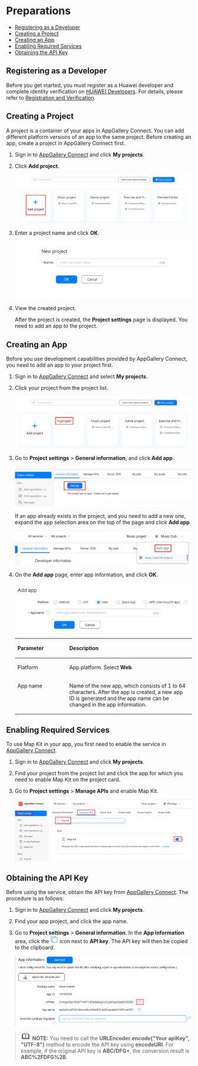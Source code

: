 # Preparations<a name="EN-US_TOPIC_0000001099163570"></a>

-   [Registering as a Developer](#section47264296)
-   [Creating a Project](#section92411038172816)
-   [Creating an App](#section7940182616297)
-   [Enabling Required Services](#section470311311307)
-   [Obtaining the API Key](#section175508543353)

## Registering as a Developer<a name="section47264296"></a>

Before you get started, you must register as a Huawei developer and complete identity verification on  [HUAWEI Developers](https://developer.huawei.com/consumer/en). For details, please refer to  [Registration and Verification](https://developer.huawei.com/consumer/en/doc/start/registration-and-verification-0000001053628148).

## Creating a Project<a name="section92411038172816"></a>

A project is a container of your apps in AppGallery Connect. You can add different platform versions of an app to the same project. Before creating an app, create a project in AppGallery Connect first.

1.  Sign in to  [AppGallery Connect](https://developer.huawei.com/consumer/en/service/josp/agc/index.html)  and click  **My projects**.
2.  Click  **Add project**.

    ![](figures/创建项目1.png)

3.  Enter a project name and click  **OK**.

    ![](figures/2输入项目名.png)

4.  View the created project.

    After the project is created, the  **Project settings**  page is displayed. You need to add an app to the project.


## Creating an App<a name="section7940182616297"></a>

Before you use development capabilities provided by AppGallery Connect, you need to add an app to your project first.

1.  Sign in to  [AppGallery Connect](https://developer.huawei.com/consumer/en/service/josp/agc/index.html)  and select  **My projects**.
2.  Click your project from the project list.

    ![](figures/创建应用1.png)

3.  Go to  **Project settings**  \>  **General information**, and click  **Add app**.

    ![](figures/添加应用1.png)

    If an app already exists in the project, and you need to add a new one, expand the app selection area on the top of the page and click  **Add app**.

    ![](figures/添加应用2.png)

4.  On the  **Add app**  page, enter app information, and click  **OK**.

    ![](figures/添加应用3.png)

    <a name="en-us_topic_0000001099163560_table11312326578"></a>
    <table><thead align="left"><tr id="en-us_topic_0000001099163560_row9131193213579"><th class="cellrowborder" valign="top" width="29.299999999999997%" id="mcps1.1.3.1.1"><p id="en-us_topic_0000001099163560_p20129184514572"><a name="en-us_topic_0000001099163560_p20129184514572"></a><a name="en-us_topic_0000001099163560_p20129184514572"></a>Parameter</p>
    </th>
    <th class="cellrowborder" valign="top" width="70.7%" id="mcps1.1.3.1.2"><p id="en-us_topic_0000001099163560_p16129174516579"><a name="en-us_topic_0000001099163560_p16129174516579"></a><a name="en-us_topic_0000001099163560_p16129174516579"></a>Description</p>
    </th>
    </tr>
    </thead>
    <tbody><tr id="en-us_topic_0000001099163560_row5131153275713"><td class="cellrowborder" valign="top" width="29.299999999999997%" headers="mcps1.1.3.1.1 "><p id="en-us_topic_0000001099163560_p17129184535714"><a name="en-us_topic_0000001099163560_p17129184535714"></a><a name="en-us_topic_0000001099163560_p17129184535714"></a>Platform</p>
    </td>
    <td class="cellrowborder" valign="top" width="70.7%" headers="mcps1.1.3.1.2 "><p id="en-us_topic_0000001099163560_p1513013458578"><a name="en-us_topic_0000001099163560_p1513013458578"></a><a name="en-us_topic_0000001099163560_p1513013458578"></a>App platform. Select <span class="uicontrol" id="en-us_topic_0000001099163560_uicontrol29721321182517"><a name="en-us_topic_0000001099163560_uicontrol29721321182517"></a><a name="en-us_topic_0000001099163560_uicontrol29721321182517"></a><b>Web</b></span>.</p>
    </td>
    </tr>
    <tr id="en-us_topic_0000001099163560_row813114329579"><td class="cellrowborder" valign="top" width="29.299999999999997%" headers="mcps1.1.3.1.1 "><p id="en-us_topic_0000001099163560_p151301245115714"><a name="en-us_topic_0000001099163560_p151301245115714"></a><a name="en-us_topic_0000001099163560_p151301245115714"></a>App name</p>
    </td>
    <td class="cellrowborder" valign="top" width="70.7%" headers="mcps1.1.3.1.2 "><p id="en-us_topic_0000001099163560_p12130345105718"><a name="en-us_topic_0000001099163560_p12130345105718"></a><a name="en-us_topic_0000001099163560_p12130345105718"></a>Name of the new app, which consists of 1 to 64 characters. After the app is created, a new app ID is generated and the app name can be changed in the app information.</p>
    </td>
    </tr>
    </tbody>
    </table>


## Enabling Required Services<a name="section470311311307"></a>

To use Map Kit in your app, you first need to enable the service in  [AppGallery Connect](https://developer.huawei.com/consumer/en/service/josp/agc/index.html).

1.  Sign in to  [AppGallery Connect](https://developer.huawei.com/consumer/en/service/josp/agc/index.html)  and click  **My projects**.
2.  Find your project from the project list and click the app for which you need to enable Map Kit on the project card.
3.  Go to  **Project settings**  \>  **Manage APIs**  and enable Map Kit.

    ![](figures/3-226.png)


## Obtaining the API Key<a name="section175508543353"></a>

Before using the service, obtain the API key from  [AppGallery Connect](https://developer.huawei.com/consumer/en/service/josp/agc/index.html). The procedure is as follows:

1.  Sign in to  [AppGallery Connect](https://developer.huawei.com/consumer/en/service/josp/agc/index.html)  and click  **My projects**.
2.  Find your app project, and click the app name.
3.  Go to  **Project settings**  \>  **General information**. In the  **App information**  area, click the  ![](figures/en-us_image_0000001098683806.png)  icon next to  **API key**. The API key will then be copied to the clipboard.

    ![](figures/快照29-(1).png)


>![](public_sys-resources/icon-note.gif) **NOTE:** 
>You need to call the  **URLEncoder.encode\("Your apiKey", "UTF-8"\)**  method to encode the API key using  **encodeURI**. For example, if the original API key is  **ABC/DFG+**, the conversion result is  **ABC%2FDFG%2B**.

